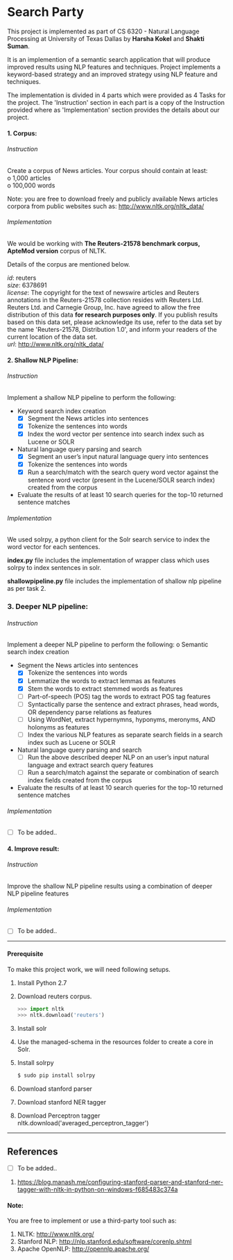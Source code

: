 # Search Party

This project is implemented as part of CS 6320 - Natural Language Processing at University of Texas Dallas by **Harsha Kokel** and **Shakti Suman**.

It is an implemention of a semantic search application that will produce improved results using NLP features and techniques. Project implements a keyword-based strategy and an improved strategy using NLP feature and techniques.

The implementation is divided in 4 parts which were provided as 4 Tasks for the project. The 'Instruction' section in each part is a copy of the Instruction provided where as 'Implementation' section provides the details about our project.

#### 1. Corpus:

###### Instruction  
Create a corpus of News articles. Your corpus should contain at least:  
o 1,000 articles  
o 100,000 words  

Note: you are free to download freely and publicly available News articles corpora from
public websites such as: http://www.nltk.org/nltk_data/

###### Implementation  

We would be working with **The Reuters-21578 benchmark corpus, ApteMod version** corpus of NLTK.

Details of the corpus are mentioned below.

*id*: reuters  
*size*: 6378691  
*license*: The copyright for the text of newswire articles and Reuters annotations in the Reuters-21578 collection resides with Reuters Ltd. Reuters Ltd. and Carnegie Group, Inc. have agreed to allow the free distribution of this data **for research purposes only**. If you publish results based on this data set, please acknowledge its use, refer to the data set by the name 'Reuters-21578, Distribution 1.0', and inform your readers of the current location of the data set.  
*url*: http://www.nltk.org/nltk_data/


#### 2. Shallow NLP Pipeline:

###### Instruction  
Implement a shallow NLP pipeline to perform the following:  
- Keyword search index creation  
  - [x]  Segment the News articles into sentences  
  - [x]  Tokenize the sentences into words  
  - [x]  Index the word vector per sentence into search index such as Lucene or SOLR  
- Natural language query parsing and search  
  - [x]  Segment an user’s input natural language query into sentences  
  - [x]  Tokenize the sentences into words  
  - [x]  Run a search/match with the search query word vector against the sentence word vector (present in the Lucene/SOLR search index) created from the corpus  
- Evaluate the results of at least 10 search queries for the top-10 returned sentence matches

###### Implementation

We used solrpy, a python client for the Solr search service to index the word vector for each sentences.

**index.py** file includes the implementation of wrapper class which uses solrpy to index sentences in solr.

**shallowpipeline.py** file includes the implementation of shallow nlp pipeline as per task 2.

### 3. Deeper NLP pipeline:  

###### Instruction  
Implement a deeper NLP pipeline to perform the following: o Semantic search index creation
- Segment the News articles into sentences
  - [x] Tokenize the sentences into words
  - [x] Lemmatize the words to extract lemmas as features
  - [x] Stem the words to extract stemmed words as features
  - [ ] Part-of-speech (POS) tag the words to extract POS tag features
  - [ ] Syntactically parse the sentence and extract phrases, head words, OR dependency parse relations as features
  - [ ] Using WordNet, extract hypernymns, hyponyms, meronyms, AND holonyms as features
  - [ ] Index the various NLP features as separate search fields in a search index such as Lucene or SOLR
- Natural language query parsing and search
  - [ ] Run the above described deeper NLP on an user’s input natural language and extract search query features
  - [ ] Run a search/match against the separate or combination of search index fields created from the corpus
- Evaluate the results of at least 10 search queries for the top-10 returned sentence matches


###### Implementation  

- [ ] To be added..

#### 4. Improve result:

###### Instruction  
Improve the shallow NLP pipeline results using a combination of deeper NLP pipeline features

###### Implementation  

- [ ] To be added..

---

#### Prerequisite

To make this project work, we will need following setups.

1.  Install Python 2.7
2.  Download reuters corpus.

    ```python  
    >>> import nltk
    >>> nltk.download('reuters')
    ```

3. Install solr
4. Use the managed-schema in the resources folder to create a core in Solr.
5. Install solrpy

    ```bash
    $ sudo pip install solrpy
    ```
6. Download stanford parser
7. Download stanford NER tagger
8. Download Perceptron tagger
nltk.download('averaged_perceptron_tagger')


---
## References

- [ ] To be added..

1. https://blog.manash.me/configuring-stanford-parser-and-stanford-ner-tagger-with-nltk-in-python-on-windows-f685483c374a

#### Note:
You are free to implement or use a third-party tool such as:
1. NLTK: http://www.nltk.org/
2. Stanford NLP: http://nlp.stanford.edu/software/corenlp.shtml
3. Apache OpenNLP: http://opennlp.apache.org/
